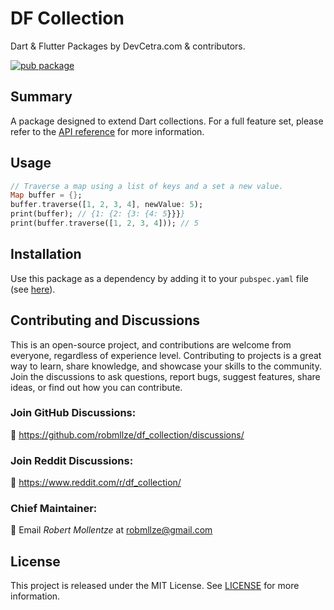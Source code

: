 # DF Collection

Dart & Flutter Packages by DevCetra.com & contributors.

[![pub package](https://img.shields.io/pub/v/df_collection.svg)](https://pub.dev/packages/df_collection)

## Summary

A package designed to extend Dart collections. For a full feature set, please refer to the [API reference](https://pub.dev/documentation/df_type/) for more information.

## Usage

```dart
// Traverse a map using a list of keys and a set a new value.
Map buffer = {};
buffer.traverse([1, 2, 3, 4], newValue: 5);
print(buffer); // {1: {2: {3: {4: 5}}}}
print(buffer.traverse([1, 2, 3, 4])); // 5
```

## Installation

Use this package as a dependency by adding it to your `pubspec.yaml` file (see [here](https://pub.dev/packages/df_collection/install)).

## Contributing and Discussions

This is an open-source project, and contributions are welcome from everyone, regardless of experience level. Contributing to projects is a great way to learn, share knowledge, and showcase your skills to the community. Join the discussions to ask questions, report bugs, suggest features, share ideas, or find out how you can contribute.

### Join GitHub Discussions:

💬 https://github.com/robmllze/df_collection/discussions/

### Join Reddit Discussions:

💬 https://www.reddit.com/r/df_collection/

### Chief Maintainer:

📧 Email _Robert Mollentze_ at robmllze@gmail.com

## License

This project is released under the MIT License. See [LICENSE](https://raw.githubusercontent.com/robmllze/df_collection/main/LICENSE) for more information.
